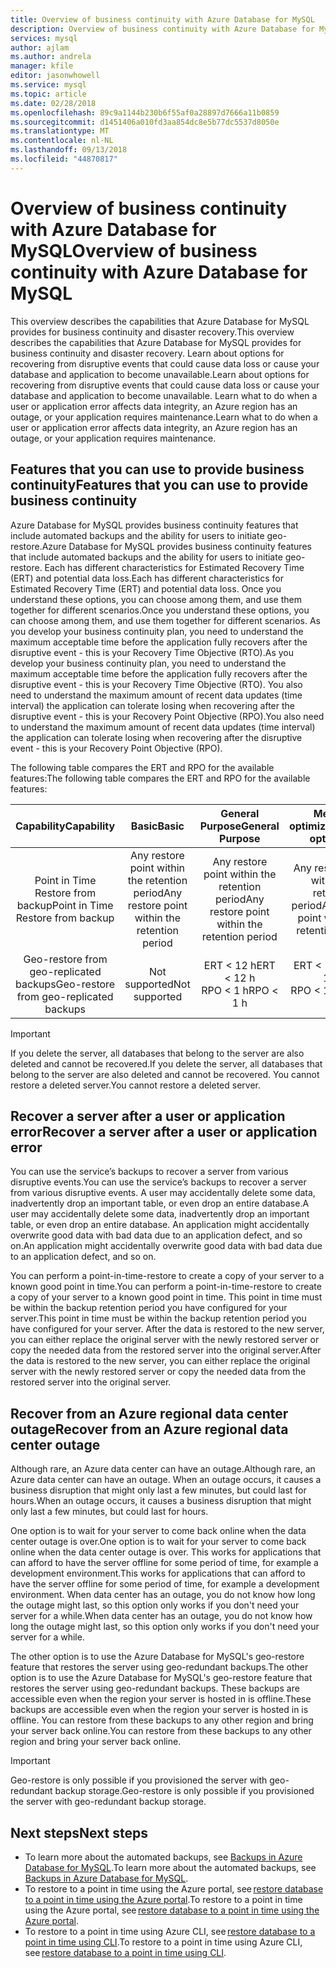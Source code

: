```yaml
---
title: Overview of business continuity with Azure Database for MySQL
description: Overview of business continuity with Azure Database for MySQL.
services: mysql
author: ajlam
ms.author: andrela
manager: kfile
editor: jasonwhowell
ms.service: mysql
ms.topic: article
ms.date: 02/28/2018
ms.openlocfilehash: 89c9a1144b230b6f55af0a28897d7666a11b0859
ms.sourcegitcommit: d1451406a010fd3aa854dc8e5b77dc5537d8050e
ms.translationtype: MT
ms.contentlocale: nl-NL
ms.lasthandoff: 09/13/2018
ms.locfileid: "44870817"
---
```

# <a name="overview-of-business-continuity-with-azure-database-for-mysql"></a><span data-ttu-id="58bdc-103">Overview of business continuity with Azure Database for MySQL</span><span class="sxs-lookup"><span data-stu-id="58bdc-103">Overview of business continuity with Azure Database for MySQL</span></span>

<span data-ttu-id="58bdc-104">This overview describes the capabilities that Azure Database for MySQL provides for business continuity and disaster recovery.</span><span class="sxs-lookup"><span data-stu-id="58bdc-104">This overview describes the capabilities that Azure Database for MySQL provides for business continuity and disaster recovery.</span></span> <span data-ttu-id="58bdc-105">Learn about options for recovering from disruptive events that could cause data loss or cause your database and application to become unavailable.</span><span class="sxs-lookup"><span data-stu-id="58bdc-105">Learn about options for recovering from disruptive events that could cause data loss or cause your database and application to become unavailable.</span></span> <span data-ttu-id="58bdc-106">Learn what to do when a user or application error affects data integrity, an Azure region has an outage, or your application requires maintenance.</span><span class="sxs-lookup"><span data-stu-id="58bdc-106">Learn what to do when a user or application error affects data integrity, an Azure region has an outage, or your application requires maintenance.</span></span>

## <a name="features-that-you-can-use-to-provide-business-continuity"></a><span data-ttu-id="58bdc-107">Features that you can use to provide business continuity</span><span class="sxs-lookup"><span data-stu-id="58bdc-107">Features that you can use to provide business continuity</span></span>

<span data-ttu-id="58bdc-108">Azure Database for MySQL provides business continuity features that include automated backups and the ability for users to initiate geo-restore.</span><span class="sxs-lookup"><span data-stu-id="58bdc-108">Azure Database for MySQL provides business continuity features that include automated backups and the ability for users to initiate geo-restore.</span></span> <span data-ttu-id="58bdc-109">Each has different characteristics for Estimated Recovery Time (ERT) and potential data loss.</span><span class="sxs-lookup"><span data-stu-id="58bdc-109">Each has different characteristics for Estimated Recovery Time (ERT) and potential data loss.</span></span> <span data-ttu-id="58bdc-110">Once you understand these options, you can choose among them, and use them together for different scenarios.</span><span class="sxs-lookup"><span data-stu-id="58bdc-110">Once you understand these options, you can choose among them, and use them together for different scenarios.</span></span> <span data-ttu-id="58bdc-111">As you develop your business continuity plan, you need to understand the maximum acceptable time before the application fully recovers after the disruptive event - this is your Recovery Time Objective (RTO).</span><span class="sxs-lookup"><span data-stu-id="58bdc-111">As you develop your business continuity plan, you need to understand the maximum acceptable time before the application fully recovers after the disruptive event - this is your Recovery Time Objective (RTO).</span></span> <span data-ttu-id="58bdc-112">You also need to understand the maximum amount of recent data updates (time interval) the application can tolerate losing when recovering after the disruptive event - this is your Recovery Point Objective (RPO).</span><span class="sxs-lookup"><span data-stu-id="58bdc-112">You also need to understand the maximum amount of recent data updates (time interval) the application can tolerate losing when recovering after the disruptive event - this is your Recovery Point Objective (RPO).</span></span>

<span data-ttu-id="58bdc-113">The following table compares the ERT and RPO for the available features:</span><span class="sxs-lookup"><span data-stu-id="58bdc-113">The following table compares the ERT and RPO for the available features:</span></span>

| <span data-ttu-id="58bdc-114">**Capability**</span><span class="sxs-lookup"><span data-stu-id="58bdc-114">**Capability**</span></span> | <span data-ttu-id="58bdc-115">**Basic**</span><span class="sxs-lookup"><span data-stu-id="58bdc-115">**Basic**</span></span> | <span data-ttu-id="58bdc-116">**General Purpose**</span><span class="sxs-lookup"><span data-stu-id="58bdc-116">**General Purpose**</span></span> | <span data-ttu-id="58bdc-117">**Memory optimized**</span><span class="sxs-lookup"><span data-stu-id="58bdc-117">**Memory optimized**</span></span> |
| :------------: | :-------: | :-----------------: | :------------------: |
| <span data-ttu-id="58bdc-118">Point in Time Restore from backup</span><span class="sxs-lookup"><span data-stu-id="58bdc-118">Point in Time Restore from backup</span></span> | <span data-ttu-id="58bdc-119">Any restore point within the retention period</span><span class="sxs-lookup"><span data-stu-id="58bdc-119">Any restore point within the retention period</span></span> | <span data-ttu-id="58bdc-120">Any restore point within the retention period</span><span class="sxs-lookup"><span data-stu-id="58bdc-120">Any restore point within the retention period</span></span> | <span data-ttu-id="58bdc-121">Any restore point within the retention period</span><span class="sxs-lookup"><span data-stu-id="58bdc-121">Any restore point within the retention period</span></span> |
| <span data-ttu-id="58bdc-122">Geo-restore from geo-replicated backups</span><span class="sxs-lookup"><span data-stu-id="58bdc-122">Geo-restore from geo-replicated backups</span></span> | <span data-ttu-id="58bdc-123">Not supported</span><span class="sxs-lookup"><span data-stu-id="58bdc-123">Not supported</span></span> | <span data-ttu-id="58bdc-124">ERT < 12 h</span><span class="sxs-lookup"><span data-stu-id="58bdc-124">ERT < 12 h</span></span><br/><span data-ttu-id="58bdc-125">RPO < 1 h</span><span class="sxs-lookup"><span data-stu-id="58bdc-125">RPO < 1 h</span></span> | <span data-ttu-id="58bdc-126">ERT < 12 h</span><span class="sxs-lookup"><span data-stu-id="58bdc-126">ERT < 12 h</span></span><br/><span data-ttu-id="58bdc-127">RPO < 1 h</span><span class="sxs-lookup"><span data-stu-id="58bdc-127">RPO < 1 h</span></span> |

> [!IMPORTANT]
> <span data-ttu-id="58bdc-128">If you delete the server, all databases that belong to the server are also deleted and cannot be recovered.</span><span class="sxs-lookup"><span data-stu-id="58bdc-128">If you delete the server, all databases that belong to the server are also deleted and cannot be recovered.</span></span> <span data-ttu-id="58bdc-129">You cannot restore a deleted server.</span><span class="sxs-lookup"><span data-stu-id="58bdc-129">You cannot restore a deleted server.</span></span>

## <a name="recover-a-server-after-a-user-or-application-error"></a><span data-ttu-id="58bdc-130">Recover a server after a user or application error</span><span class="sxs-lookup"><span data-stu-id="58bdc-130">Recover a server after a user or application error</span></span>

<span data-ttu-id="58bdc-131">You can use the service’s backups to recover a server from various disruptive events.</span><span class="sxs-lookup"><span data-stu-id="58bdc-131">You can use the service’s backups to recover a server from various disruptive events.</span></span> <span data-ttu-id="58bdc-132">A user may accidentally delete some data, inadvertently drop an important table, or even drop an entire database.</span><span class="sxs-lookup"><span data-stu-id="58bdc-132">A user may accidentally delete some data, inadvertently drop an important table, or even drop an entire database.</span></span> <span data-ttu-id="58bdc-133">An application might accidentally overwrite good data with bad data due to an application defect, and so on.</span><span class="sxs-lookup"><span data-stu-id="58bdc-133">An application might accidentally overwrite good data with bad data due to an application defect, and so on.</span></span>

<span data-ttu-id="58bdc-134">You can perform a point-in-time-restore to create a copy of your server to a known good point in time.</span><span class="sxs-lookup"><span data-stu-id="58bdc-134">You can perform a point-in-time-restore to create a copy of your server to a known good point in time.</span></span> <span data-ttu-id="58bdc-135">This point in time must be within the backup retention period you have configured for your server.</span><span class="sxs-lookup"><span data-stu-id="58bdc-135">This point in time must be within the backup retention period you have configured for your server.</span></span> <span data-ttu-id="58bdc-136">After the data is restored to the new server, you can either replace the original server with the newly restored server or copy the needed data from the restored server into the original server.</span><span class="sxs-lookup"><span data-stu-id="58bdc-136">After the data is restored to the new server, you can either replace the original server with the newly restored server or copy the needed data from the restored server into the original server.</span></span>

## <a name="recover-from-an-azure-regional-data-center-outage"></a><span data-ttu-id="58bdc-137">Recover from an Azure regional data center outage</span><span class="sxs-lookup"><span data-stu-id="58bdc-137">Recover from an Azure regional data center outage</span></span>

<span data-ttu-id="58bdc-138">Although rare, an Azure data center can have an outage.</span><span class="sxs-lookup"><span data-stu-id="58bdc-138">Although rare, an Azure data center can have an outage.</span></span> <span data-ttu-id="58bdc-139">When an outage occurs, it causes a business disruption that might only last a few minutes, but could last for hours.</span><span class="sxs-lookup"><span data-stu-id="58bdc-139">When an outage occurs, it causes a business disruption that might only last a few minutes, but could last for hours.</span></span>

<span data-ttu-id="58bdc-140">One option is to wait for your server to come back online when the data center outage is over.</span><span class="sxs-lookup"><span data-stu-id="58bdc-140">One option is to wait for your server to come back online when the data center outage is over.</span></span> <span data-ttu-id="58bdc-141">This works for applications that can afford to have the server offline for some period of time, for example a development environment.</span><span class="sxs-lookup"><span data-stu-id="58bdc-141">This works for applications that can afford to have the server offline for some period of time, for example a development environment.</span></span> <span data-ttu-id="58bdc-142">When data center has an outage, you do not know how long the outage might last, so this option only works if you don't need your server for a while.</span><span class="sxs-lookup"><span data-stu-id="58bdc-142">When data center has an outage, you do not know how long the outage might last, so this option only works if you don't need your server for a while.</span></span>

<span data-ttu-id="58bdc-143">The other option is to use the Azure Database for MySQL's geo-restore feature that restores the server using geo-redundant backups.</span><span class="sxs-lookup"><span data-stu-id="58bdc-143">The other option is to use the Azure Database for MySQL's geo-restore feature that restores the server using geo-redundant backups.</span></span> <span data-ttu-id="58bdc-144">These backups are accessible even when the region your server is hosted in is offline.</span><span class="sxs-lookup"><span data-stu-id="58bdc-144">These backups are accessible even when the region your server is hosted in is offline.</span></span> <span data-ttu-id="58bdc-145">You can restore from these backups to any other region and bring your server back online.</span><span class="sxs-lookup"><span data-stu-id="58bdc-145">You can restore from these backups to any other region and bring your server back online.</span></span>

> [!IMPORTANT]
> <span data-ttu-id="58bdc-146">Geo-restore is only possible if you provisioned the server with geo-redundant backup storage.</span><span class="sxs-lookup"><span data-stu-id="58bdc-146">Geo-restore is only possible if you provisioned the server with geo-redundant backup storage.</span></span>

## <a name="next-steps"></a><span data-ttu-id="58bdc-147">Next steps</span><span class="sxs-lookup"><span data-stu-id="58bdc-147">Next steps</span></span>

- <span data-ttu-id="58bdc-148">To learn more about the automated backups, see [Backups in Azure Database for MySQL](concepts-backup.md).</span><span class="sxs-lookup"><span data-stu-id="58bdc-148">To learn more about the automated backups, see [Backups in Azure Database for MySQL](concepts-backup.md).</span></span>
- <span data-ttu-id="58bdc-149">To restore to a point in time using the Azure portal, see [restore database to a point in time using the Azure portal](howto-restore-server-portal.md).</span><span class="sxs-lookup"><span data-stu-id="58bdc-149">To restore to a point in time using the Azure portal, see [restore database to a point in time using the Azure portal](howto-restore-server-portal.md).</span></span>
- <span data-ttu-id="58bdc-150">To restore to a point in time using Azure CLI, see [restore database to a point in time using CLI](howto-restore-server-cli.md).</span><span class="sxs-lookup"><span data-stu-id="58bdc-150">To restore to a point in time using Azure CLI, see [restore database to a point in time using CLI](howto-restore-server-cli.md).</span></span>
